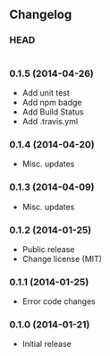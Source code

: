 ## Changelog

### HEAD

```
```

### 0.1.5 (2014-04-26)

* Add unit test
* Add npm badge
* Add Build Status
* Add .travis.yml

### 0.1.4 (2014-04-20)

* Misc. updates

### 0.1.3 (2014-04-09)

* Misc. updates

### 0.1.2 (2014-01-25)

* Public release
* Change license (MIT)

### 0.1.1 (2014-01-25)

* Error code changes

### 0.1.0 (2014-01-21)

* Initial release